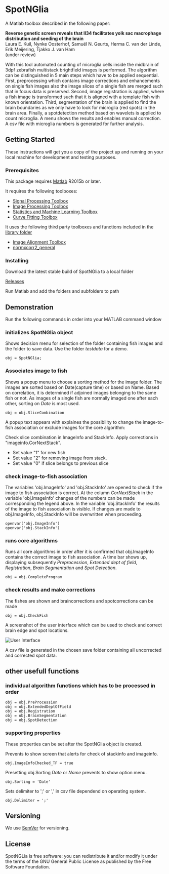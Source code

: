 # SpotNGlia
A Matlab toolbox described in the following paper:

**Reverse genetic screen reveals that Il34 facilitates yolk sac macrophage distribution and seeding of the brain**  
Laura E. Kuil, Nynke Oosterhof, Samuël N. Geurts, Herma C. van der Linde, Erik Meijering, Tjakko J. van Ham  
(under review)

With this tool automated counting of microglia cells inside the midbrain of 3dpf zebrafish multistack brightfield images is performed. The algorithm can be distinguished in 5 main steps which have to be applied sequential. First, preprocessing which contains image corrections and enhancements on single fish images also the image slices of a single fish are merged such that in focus data is preserved. Second, image registration is applied, where a fish image is transformed such that it is aligned with a template fish with known orientation. Third, segmentation of the brain is applied to find the brain boundaries as we only have to look for microglia (red spots) in the brain area. Finally, a spotdetection method based on wavelets is applied to count microglia. A menu shows the results and enables manual correction. A csv file with microglia numbers is generated for further analysis.

## Getting Started

These instructions will get you a copy of the project up and running on your local machine for development and testing purposes.

### Prerequisites

This package requires [Matlab](https://nl.mathworks.com/) R2015b or later. 

It requires the following toolboxes:
* [Signal Processing Toolbox](https://nl.mathworks.com/products/signal.html)
* [Image Processing Toolbox](https://www.mathworks.com/products/image.html)
* [Statistics and Machine Learning Toolbox](https://nl.mathworks.com/products/statistics.html)
* [Curve Fitting Toolbox](https://nl.mathworks.com/products/curvefitting.html)

It uses the following third party toolboxes and functions included in the [library folder](https://github.com/samuelgeurts/SpotNGlia/tree/backtTo1.5.3/library)
* [Image Alignment Toolbox](https://sites.google.com/site/imagealignment/)
* [normxcorr2_general](https://nl.mathworks.com/matlabcentral/fileexchange/29005-generalized-normalized-cross-correlation?focused=5228526&tab=function)

### Installing

Download the latest stable build of SpotNGlia to a local folder

[Releases](https://github.com/samuelgeurts/SpotNGlia/releases/tag/v1.6.0)

Run Matlab and add the folders and subfolders to path

## Demonstration
Run the following commands in order into your MATLAB command window

### initializes SpotNGlia object 
Shows decision menu for selection of the folder containing fish images and the folder to save data. Use the folder *testdata* for a demo.
```
obj = SpotNGlia;
```
### Associates image to fish
Shows a popup menu to choose a sorting method for the image folder. The images are sorted based on Date(capture time) or based on Name. Based on correlation, it is determined if adjoined images belonging to the same fish or not. As images of a single fish are normally imaged one after each other, sorting on *Date* is most used.
```
obj = obj.SliceCombination
```
A popup text appears with explaines the possibility to change the image-to-fish association or exclude images for the core algorithm:

Check slice combination in ImageInfo and StackInfo.
Apply corrections in "imageinfo.CorNextStack".
* Set value "1" for new fish
* Set value "2" for removing image from stack.
* Set value "0" if slice belongs to previous slice

### check image-to-fish association 
The variables 'obj.ImageInfo' and 'obj.StackInfo' are opened to check if the image to fish association is correct. 
At the column *CorNextStack* in the variable 'obj.ImageInfo' changes of the numbers can be made corresponding the legend above. In the variable 'obj.StackInfo' the results of the image to fish association is visible. If changes are made to obj.ImageInfo, obj.StackInfo will be overwritten when proceeding.
```
openvar('obj.ImageInfo')
openvar('obj.StackInfo')
```
### runs core algorithms
Runs all core algorithms in order after it is confirmed that obj.ImageInfo contains the correct image to fish association. A time bar shows up, displaying subsequently *Preprocession*, *Extended dept of field*, *Registration*, *Brain Segmentation* and *Spot Detection*.
```
obj = obj.CompleteProgram
```
### check results and make corrections
The fishes are shown and braincorrections and spotcorrections can be made
```
obj = obj.CheckFish
```
A screenshot of the user interface which can be used to check and correct brain edge and spot locations.

![User Interface](https://samuelgeurts.github.io/SpotNGlia/UserInterface.png)

A csv file is generated in the chosen save folder containing all uncorrected and corrected spot data.

## other usefull functions

### individual algorithm functions which has to be processed in order
```
obj = obj.PreProcession
obj = obj.ExtendedDeptOfField
obj = obj.Registration
obj = obj.BrainSegmentation
obj = obj.SpotDetection
````
### supporting properties 
These properties can be set after the SpotNGlia object is created.

Prevents to show screen that alerts for check of stackinfo and imageinfo.
```
obj.ImageInfoChecked_TF = true
```
Presetting obj.Sorting *Date* or *Name* prevents to show option menu.
```
obj.Sorting = 'Date'
```
Sets delimiter to ';' or ',' in csv file dependend on operating system.
```
obj.Delimiter = ';' 
```

## Versioning

We use [SemVer](http://semver.org/) for versioning.

## License

SpotNGLia is free software: you can redistribute it and/or modify it under the terms of the GNU General Public License as published by the Free Software Foundation.
